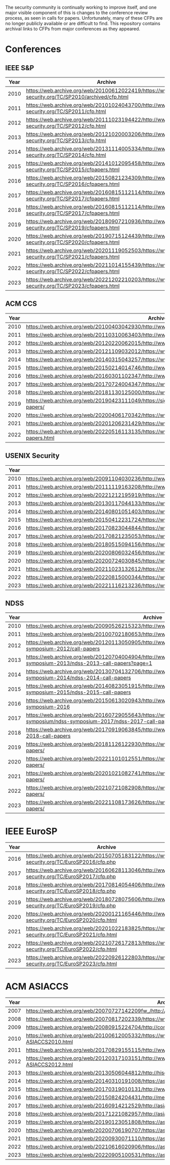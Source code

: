 The security community is continually working to improve itself, and one major visible component of this is changes to the conference review process, as seen in calls for papers. Unfortunately, many of these CFPs are no longer publicly available or are difficult to find. This repository contains archival links to CFPs from major conferences as they appeared.

# Conferences

## IEEE S&P

| Year | Archive |
| -----| ----------- |
| 2010 | https://web.archive.org/web/20100612022419/https://www.ieee-security.org/TC/SP2010/archived/cfp.html      |
| 2011 | https://web.archive.org/web/20101024043700/http://www.ieee-security.org/TC/SP2011/cfp.html |
| 2012 | https://web.archive.org/web/20111023194422/http://www.ieee-security.org/TC/SP2012/cfp.html |
| 2013 | https://web.archive.org/web/20121020003206/http://www.ieee-security.org/TC/SP2013/cfp.html |
| 2014 | https://web.archive.org/web/20131114005334/http://www.ieee-security.org/TC/SP2014/cfp.html |
| 2015 | https://web.archive.org/web/20141012095458/http://www.ieee-security.org/TC/SP2015/cfpapers.html |
| 2016 | https://web.archive.org/web/20150821234309/http://www.ieee-security.org/TC/SP2016/cfpapers.html |
| 2017 | https://web.archive.org/web/20160815112114/http://www.ieee-security.org/TC/SP2017/cfpapers.html |
| 2018 | https://web.archive.org/web/20160815112114/http://www.ieee-security.org/TC/SP2017/cfpapers.html |
| 2019 | https://web.archive.org/web/20180907210936/http://www.ieee-security.org/TC/SP2019/cfpapers.html |
| 2020 | https://web.archive.org/web/20190715124439/http://www.ieee-security.org/TC/SP2020/cfpapers.html |
| 2021 | https://web.archive.org/web/20201119052503/https://www.ieee-security.org/TC/SP2021/cfpapers.html |
| 2022 | https://web.archive.org/web/20211014155439/https://www.ieee-security.org/TC/SP2022/cfpapers.html |
| 2023 | https://web.archive.org/web/20221202210203/https://www.ieee-security.org/TC/SP2023/cfpapers.html |

## ACM CCS

| Year | Archive |
| -----| ----------- |
| 2010 | https://web.archive.org/web/20100403042930/http://www.sigsac.org/ccs/CCS2010/cfp.shtml |
| 2011 | https://web.archive.org/web/20110310063403/http://www.sigsac.org/ccs/CCS2011/cfp.shtml |
| 2012 | https://web.archive.org/web/20120220062015/http://www.sigsac.org/ccs/CCS2012/cfp.shtml |
| 2013 | https://web.archive.org/web/20121109032012/https://www.sigsac.org/ccs/CCS2013/call/papers/index.html |
| 2014 | https://web.archive.org/web/20140315043257/https://www.sigsac.org/ccs/CCS2014/cfp.html |
| 2015 | https://web.archive.org/web/20150214014746/http://www.sigsac.org/ccs/CCS2015/cfp.html |
| 2016 | https://web.archive.org/web/20160301102347/http://www.sigsac.org/ccs/CCS2016/call-for-papers |
| 2017 | https://web.archive.org/web/20170724004347/https://www.sigsac.org/ccs/CCS2017/papers.html |
| 2018 | https://web.archive.org/web/20181130125000/https://www.sigsac.org/ccs/CCS2018/papers/ |
| 2019 | https://web.archive.org/web/20190423111049/https://sigsac.org/ccs/CCS2019/index.php/call-for/call-for-papers/ |
| 2020 | https://web.archive.org/web/20200406170342/https://www.sigsac.org/ccs/CCS2020/call-for-papers.html |
| 2021 | https://web.archive.org/web/20201206231429/https://www.sigsac.org/ccs/CCS2021/call-for-papers.html |
| 2022 | https://web.archive.org/web/20220516113135/https://www.sigsac.org/ccs/CCS2022/call-for/call-for-papers.html |

## USENIX Security

| Year | Archive |
| -----| ----------- |
| 2010 | https://web.archive.org/web/20091104030236/http://www.usenix.org/events/sec10/cfp/sec10cfp.pdf |
| 2011 | https://web.archive.org/web/20111119163208/http://www.usenix.org/events/sec11/cfp/sec11cfp.pdf|
| 2012 | https://web.archive.org/web/20221212195919/https://www.usenix.org/legacy/events/sec12/cfp/sec12cfp.pdf |
| 2013 | https://web.archive.org/web/20130117044133/https://www.usenix.org/sites/default/files/sec13cfp_111912.pdf |
| 2014 | https://web.archive.org/web/20140801051403/https://www.usenix.org/sites/default/files/sec14_cfp_022714.pdf |
| 2015 | https://web.archive.org/web/20150412231724/https://www.usenix.org/sites/default/files/sec15_cfp.pdf |
| 2016 | https://web.archive.org/web/20170823044844/https://www.usenix.org/sites/default/files/usenix_security16_cfp_052316.pdf |
| 2017 | https://web.archive.org/web/20170821235053/https://www.usenix.org/sites/default/files/sec17_cfp_120716.pdf |
| 2018 | https://web.archive.org/web/20180515094156/https://www.usenix.org/sites/default/files/sec18_cfp_012518.pdf |
| 2019 | https://web.archive.org/web/20200806032456/https://www.usenix.org/sites/default/files/sec19_cfp_062419.pdf |
| 2020 | https://web.archive.org/web/20200724030845/https://www.usenix.org/sites/default/files/sec20_cfp_061820.pdf |
| 2021 | https://web.archive.org/web/20211023132612/https://www.usenix.org/sites/default/files/sec21_cfp_012721.pdf |
| 2022 | https://web.archive.org/web/20220815000344/https://www.usenix.org/sites/default/files/sec22_cfp_062922_v2.pdf |
| 2023 | https://web.archive.org/web/20221116213236/https://www.usenix.org/sites/default/files/sec23_cfp_103122.pdf |

## NDSS
| Year | Archive |
| -----| ----------- |
| 2010 | https://web.archive.org/web/20090526215323/http://www.isoc.org/isoc/conferences/ndss/10/cfp.shtml |
| 2011 | https://web.archive.org/web/20100702180653/http://www.isoc.org/isoc/conferences/ndss/11/cfp.shtml |
| 2012 | https://web.archive.org/web/20120113050905/http://www.internetsociety.org/events/ndss-symposium-2012/call-papers |
| 2013 | https://web.archive.org/web/20120704004904/http://www.internetsociety.org/events/ndss-symposium-2013/ndss-2013-call-papers?page=1 |
| 2014 | https://web.archive.org/web/20130704132706/http://www.internetsociety.org:80/events/ndss-symposium-2014/ndss-2014-call-papers |
| 2015 | https://web.archive.org/web/20140823051915/http://www.internetsociety.org/events/ndss-symposium-2015/ndss-2015-call-papers |
| 2016 | https://web.archive.org/web/20150613020943/http://www.internetsociety.org:80/events/ndss-symposium-2016 |
| 2017 | https://web.archive.org/web/20160729055643/https://www.internetsociety.org/events/ndss-symposium/ndss-symposium-2017/ndss-2017-call-papers |
| 2018 | https://web.archive.org/web/20170919063845/http://www.ndss-symposium.org:80/ndss2018/ndss-2018-call-papers |
| 2019 | https://web.archive.org/web/20181126122930/https://www.ndss-symposium.org/ndss2019/call-for-papers/ |
| 2020 | https://web.archive.org/web/20221101012551/https://www.ndss-symposium.org/ndss2020/call-for-papers/ |
| 2021 | https://web.archive.org/web/20201021082741/https://www.ndss-symposium.org/ndss2021/call-for-papers/ |
| 2022 | https://web.archive.org/web/20210721082908/https://www.ndss-symposium.org/ndss2022/call-for-papers/ |
| 2023 | https://web.archive.org/web/20221108173626/https://www.ndss-symposium.org/ndss2023/call-for-papers/ |

# IEEE EuroSP
| Year | Archive |
| -----| ----------- |
| 2016 | https://web.archive.org/web/20150705183122/https://www.ieee-security.org/TC/EuroSP2016/cfp.php |
| 2017 | https://web.archive.org/web/20160628113046/http://www.ieee-security.org/TC/EuroSP2017/cfp.php |
| 2018 | https://web.archive.org/web/20170814054406/http://www.ieee-security.org/TC/EuroSP2018/cfp.php |
| 2019 | https://web.archive.org/web/20180728075606/http://www.ieee-security.org/TC/EuroSP2019/cfp.php |
| 2020 | https://web.archive.org/web/20200121165446/http://www.ieee-security.org/TC/EuroSP2020/cfp.html |
| 2021 | https://web.archive.org/web/20201022183825/https://www.ieee-security.org/TC/EuroSP2021/cfp.html |
| 2022 | https://web.archive.org/web/20210726172813/https://www.ieee-security.org/TC/EuroSP2022/cfp.html |
| 2023 | https://web.archive.org/web/20220926122803/https://www.ieee-security.org/TC/EuroSP2023/cfp.html |

# ACM ASIACCS
| Year | Archive |
| -----| ----------- |
| 2007 | https://web.archive.org/web/20070727142209fw_/http://asiaccs07.i2r.a-star.edu.sg/asiaccs-cpf-2007.pdf |
| 2008 | https://web.archive.org/web/20070817202339/https://www.rcis.aist.go.jp/asiaccs08/cfp/index.html |
| 2009 | https://web.archive.org/web/20080915224704/http://comp.mq.edu.au/conferences/asiaccs2009/cfp.htm |
| 2010 | https://web.archive.org/web/20100612005332/https://www.ieee-security.org/Calendar/cfps/cfp-ASIACCS2010.html |
| 2011 | https://web.archive.org/web/20170829155115/http://www.cs.hku.hk/asiaccs2011/ASIACCS2011-CFP.pdf |
| 2012 | https://web.archive.org/web/20120317103151/http://www.ieee-security.org/Calendar/cfps/cfp-ASIACCS2012.html |
| 2013 | https://web.archive.org/web/20130506044812/http://hise.hznu.edu.cn/asiaccs/Call.html |
| 2014 | https://web.archive.org/web/20140310191008/https://asiaccs2014.nict.go.jp/callforpapers.html |
| 2015 | https://web.archive.org/web/20170319010131/http://www.i2r.a-star.edu.sg/icsd/asiaccs15/cpf.php |
| 2016 | https://web.archive.org/web/20150824204431/http://meeting.xidian.edu.cn/conference/AsiaCCS2016/calls.html |
| 2017 | https://web.archive.org/web/20160914212529/http://asiaccs2017.com/calls/call-for-papers/ |
| 2018 | https://web.archive.org/web/20171221082957/http://asiaccs2018.org/?page_id=140 |
| 2019 | https://web.archive.org/web/20190123051808/https://asiaccs2019.blogs.auckland.ac.nz/call/call-for-papers/ |
| 2020 | https://web.archive.org/web/20200706190707/https://asiaccs2020.cs.nthu.edu.tw/datescalls/call-for-papers/ |
| 2021 | https://web.archive.org/web/20200930071110/https://asiaccs2021.comp.polyu.edu.hk/datescalls/call-for-papers/ |
| 2022 | https://web.archive.org/web/20210616020906/https://asiaccs2022.conferenceservice.jp/dateandcall/callforpapers/ |
| 2023 | https://web.archive.org/web/20220905100531/https://asiaccs2023.org/datescalls/call-for-papers/ |

